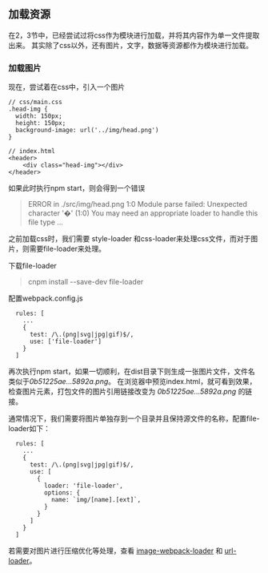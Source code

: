 ## 加载资源

在2，3节中，已经尝试过将css作为模块进行加载，并将其内容作为单一文件提取出来。
其实除了css以外，还有图片，文字，数据等资源都作为模块进行加载。

### 加载图片

现在，尝试着在css中，引入一个图片

```
// css/main.css
.head-img {
  width: 150px;
  height: 150px;
  background-image: url('../img/head.png')
}
```

```
// index.html
<header>
    <div class="head-img"></div>
</header>
```

如果此时执行npm start，则会得到一个错误
> ERROR in ./src/img/head.png 1:0
Module parse failed: Unexpected character '�' (1:0)
You may need an appropriate loader to handle this file type
...

之前加载css时，我们需要 style-loader 和css-loader来处理css文件，而对于图片，则需要file-loader来处理。

下载file-loader
> cnpm install --save-dev file-loader

配置webpack.config.js
```
  rules: [
    ...
    {
      test: /\.(png|svg|jpg|gif)$/,
      use: ['file-loader']
    }
  ]
```
再次执行npm start，如果一切顺利，在dist目录下则生成一张图片文件，文件名类似于*0b51225ae...5892a.png*。
在浏览器中预览index.html，就可看到效果，检查图片元素，打包文件的图片引用链接改变为 *0b51225ae...5892a.png* 的链接。

通常情况下，我们需要将图片单独存到一个目录并且保持源文件的名称，配置file-loader如下：
```
  rules: [
    ...
    {
      test: /\.(png|svg|jpg|gif)$/,
      use: [
        {
          loader: 'file-loader',
          options: {
            name: `img/[name].[ext]`,
          }
        }
      ]
    }
  ]
```

若需要对图片进行压缩优化等处理，查看 [image-webpack-loader](https://github.com/tcoopman/image-webpack-loader) 和 [url-loader](https://www.webpackjs.com/loaders/url-loader/)。
